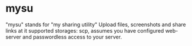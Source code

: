 # mysu
"mysu" stands for "my sharing utility"
Upload files, screenshots and share links at it
supported storages: scp, assumes you have configured web-server and passwordless access to your server.
